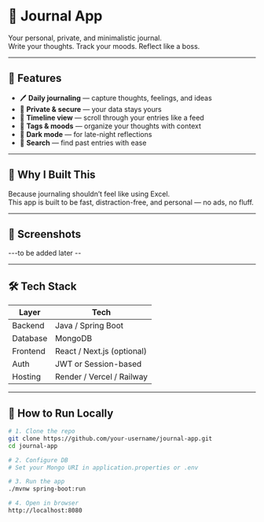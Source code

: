 # 📔 Journal App

Your personal, private, and minimalistic journal.  
Write your thoughts. Track your moods. Reflect like a boss.

---

## 🚀 Features

- 🖊️ **Daily journaling** — capture thoughts, feelings, and ideas
- 🔐 **Private & secure** — your data stays yours
- 📆 **Timeline view** — scroll through your entries like a feed
- 🎯 **Tags & moods** — organize your thoughts with context
- 🌙 **Dark mode** — for late-night reflections
- 🔎 **Search** — find past entries with ease

---

## 🧠 Why I Built This

Because journaling shouldn’t feel like using Excel.  
This app is built to be fast, distraction-free, and personal — no ads, no fluff.

---

## 📸 Screenshots

---to be added later --

---

## 🛠️ Tech Stack

| Layer       | Tech                      |
|-------------|---------------------------|
| Backend     | Java / Spring Boot        |
| Database    | MongoDB                   |
| Frontend    | React / Next.js (optional)|
| Auth        | JWT or Session-based      |
| Hosting     | Render / Vercel / Railway |

---

## 🧪 How to Run Locally

```bash
# 1. Clone the repo
git clone https://github.com/your-username/journal-app.git
cd journal-app

# 2. Configure DB
# Set your Mongo URI in application.properties or .env

# 3. Run the app
./mvnw spring-boot:run

# 4. Open in browser
http://localhost:8080
